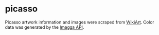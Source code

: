# picasso

Picasso artwork information and images were scraped from [WikiArt](https://www.wikiart.org/en/pablo-picasso/all-works/text-list). Color data was generated by the [Imagga API](https://imagga.com/).
